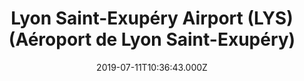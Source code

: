 ---
date: 2019-07-11T10:36:43.000Z
title: Lyon Saint-Exupéry Airport (LYS) (Aéroport de Lyon Saint-Exupéry)
latitude: 45.71955902964808
longitude: 5.079052448272704
url: http://www.lyonaeroports.com
category: checkin
---